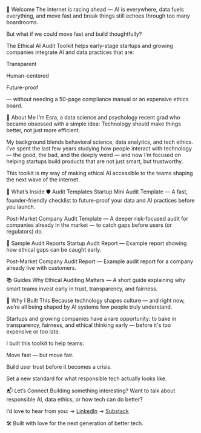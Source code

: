 👋 Welcome
The internet is racing ahead — AI is everywhere, data fuels everything, and move fast and break things still echoes through too many boardrooms.

But what if we could move fast and build thoughtfully?

The Ethical AI Audit Toolkit helps early-stage startups and growing companies integrate AI and data practices that are:

Transparent

Human-centered

Future-proof

— without needing a 50-page compliance manual or an expensive ethics board.

🌱 About Me
I’m Esra, a data science and psychology recent grad who became obsessed with a simple idea:
Technology should make things better, not just more efficient.

My background blends behavioral science, data analytics, and tech ethics.
I’ve spent the last few years studying how people interact with technology — the good, the bad, and the deeply weird — and now I’m focused on helping startups build products that are not just smart, but trustworthy.

This toolkit is my way of making ethical AI accessible to the teams shaping the next wave of the internet.

🧩 What’s Inside
🛡️ Audit Templates
Startup Mini Audit Template —
A fast, founder-friendly checklist to future-proof your data and AI practices before you launch.

Post-Market Company Audit Template —
A deeper risk-focused audit for companies already in the market — to catch gaps before users (or regulators) do.

📄 Sample Audit Reports
Startup Audit Report — Example report showing how ethical gaps can be caught early.

Post-Market Company Audit Report — Example audit report for a company already live with customers.

📚 Guides
Why Ethical Auditing Matters —
A short guide explaining why smart teams invest early in trust, transparency, and fairness.

🎯 Why I Built This
Because technology shapes culture — and right now, we’re all being shaped by AI systems few people truly understand.

Startups and growing companies have a rare opportunity: to bake in transparency, fairness, and ethical thinking early — before it's too expensive or too late.

I built this toolkit to help teams:

Move fast — but move fair.

Build user trust before it becomes a crisis.

Set a new standard for what responsible tech actually looks like.

📬 Let’s Connect
Building something interesting?
Want to talk about responsible AI, data ethics, or how tech can do better?

I’d love to hear from you:
→ [LinkedIn](www.linkedin.com/in/esra-bequir-a92279175)
→ [Substack](https://earthra.substack.com/)

🛠️ Built with love for the next generation of better tech.

